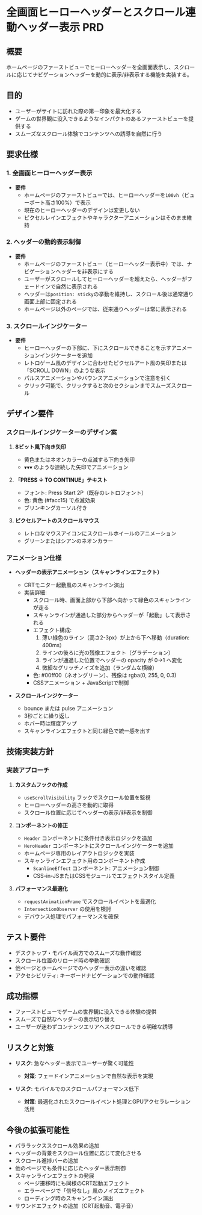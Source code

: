 # 全画面ヒーローヘッダーとスクロール連動ヘッダー表示 PRD

## 概要

ホームページのファーストビューでヒーローヘッダーを全画面表示し、スクロールに応じてナビゲーションヘッダーを動的に表示/非表示する機能を実装する。

## 目的

- ユーザーがサイトに訪れた際の第一印象を最大化する
- ゲームの世界観に没入できるようなインパクトのあるファーストビューを提供する
- スムーズなスクロール体験でコンテンツへの誘導を自然に行う

## 要求仕様

### 1. 全画面ヒーローヘッダー表示

- **要件**
  - ホームページのファーストビューでは、ヒーローヘッダーを`100vh`（ビューポート高さ100%）で表示
  - 現在のヒーローヘッダーのデザインは変更しない
  - ピクセルレインエフェクトやキャラクターアニメーションはそのまま維持

### 2. ヘッダーの動的表示制御

- **要件**
  - ホームページのファーストビュー（ヒーローヘッダー表示中）では、ナビゲーションヘッダーを非表示にする
  - ユーザーがスクロールしてヒーローヘッダーを超えたら、ヘッダーがフェードインで自然に表示される
  - ヘッダーは`position: sticky`の挙動を維持し、スクロール後は通常通り画面上部に固定される
  - ホームページ以外のページでは、従来通りヘッダーは常に表示される

### 3. スクロールインジケーター

- **要件**
  - ヒーローヘッダーの下部に、下にスクロールできることを示すアニメーションインジケーターを追加
  - レトロゲーム風のデザインに合わせたピクセルアート風の矢印または「SCROLL DOWN」のような表示
  - パルスアニメーションやバウンスアニメーションで注意を引く
  - クリック可能で、クリックすると次のセクションまでスムーズスクロール

## デザイン要件

### スクロールインジケーターのデザイン案

1. **8ビット風下向き矢印**
   - 黄色またはネオンカラーの点滅する下向き矢印
   - `▼▼▼` のような連続した矢印でアニメーション

2. **「PRESS ↓ TO CONTINUE」テキスト**
   - フォント: Press Start 2P（既存のレトロフォント）
   - 色: 黄色 (#facc15) で点滅効果
   - ブリンキングカーソル付き

3. **ピクセルアートのスクロールマウス**
   - レトロなマウスアイコンにスクロールホイールのアニメーション
   - グリーンまたはシアンのネオンカラー

### アニメーション仕様

- **ヘッダーの表示アニメーション（スキャンラインエフェクト）**
  - CRTモニター起動風のスキャンライン演出
  - 実装詳細:
    - スクロール時、画面上部から下部へ向かって緑色のスキャンラインが走る
    - スキャンラインが通過した部分からヘッダーが「起動」して表示される
    - エフェクト構成:
      1. 薄い緑色のライン（高さ2-3px）が上から下へ移動（duration: 400ms）
      2. ラインの後ろに光の残像エフェクト（グラデーション）
      3. ラインが通過した位置でヘッダーの opacity が 0→1 へ変化
      4. 微細なグリッチノイズを追加（ランダムな横線）
    - 色: #00ff00（ネオングリーン）、残像は rgba(0, 255, 0, 0.3)
    - CSSアニメーション + JavaScriptで制御

- **スクロールインジケーター**
  - bounce または pulse アニメーション
  - 3秒ごとに繰り返し
  - ホバー時は輝度アップ
  - スキャンラインエフェクトと同じ緑色で統一感を出す

## 技術実装方針

### 実装アプローチ

1. **カスタムフックの作成**
   - `useScrollVisibility` フックでスクロール位置を監視
   - ヒーローヘッダーの高さを動的に取得
   - スクロール位置に応じてヘッダーの表示/非表示を制御

2. **コンポーネントの修正**
   - `Header` コンポーネントに条件付き表示ロジックを追加
   - `HeroHeader` コンポーネントにスクロールインジケーターを追加
   - ホームページ専用のレイアウトロジックを実装
   - スキャンラインエフェクト用のコンポーネント作成
     - `ScanlineEffect` コンポーネント: アニメーション制御
     - CSS-in-JSまたはCSSモジュールでエフェクトスタイル定義

3. **パフォーマンス最適化**
   - `requestAnimationFrame` でスクロールイベントを最適化
   - `IntersectionObserver` の使用を検討
   - デバウンス処理でパフォーマンスを確保

## テスト要件

- デスクトップ・モバイル両方でのスムーズな動作確認
- スクロール位置のリロード時の挙動確認
- 他ページとホームページでのヘッダー表示の違いを確認
- アクセシビリティ: キーボードナビゲーションでの動作確認

## 成功指標

- ファーストビューでゲームの世界観に没入できる体験の提供
- スムーズで自然なヘッダーの表示切り替え
- ユーザーが迷わずコンテンツエリアへスクロールできる明確な誘導

## リスクと対策

- **リスク**: 急なヘッダー表示でユーザーが驚く可能性
  - **対策**: フェードインアニメーションで自然な表示を実現

- **リスク**: モバイルでのスクロールパフォーマンス低下
  - **対策**: 最適化されたスクロールイベント処理とGPUアクセラレーション活用

## 今後の拡張可能性

- パララックススクロール効果の追加
- ヘッダーの背景をスクロール位置に応じて変化させる
- スクロール進捗バーの追加
- 他のページでも条件に応じたヘッダー表示制御
- スキャンラインエフェクトの発展
  - ページ遷移時にも同様のCRT起動エフェクト
  - エラーページで「信号なし」風のノイズエフェクト
  - ローディング時のスキャンライン演出
- サウンドエフェクトの追加（CRT起動音、電子音）